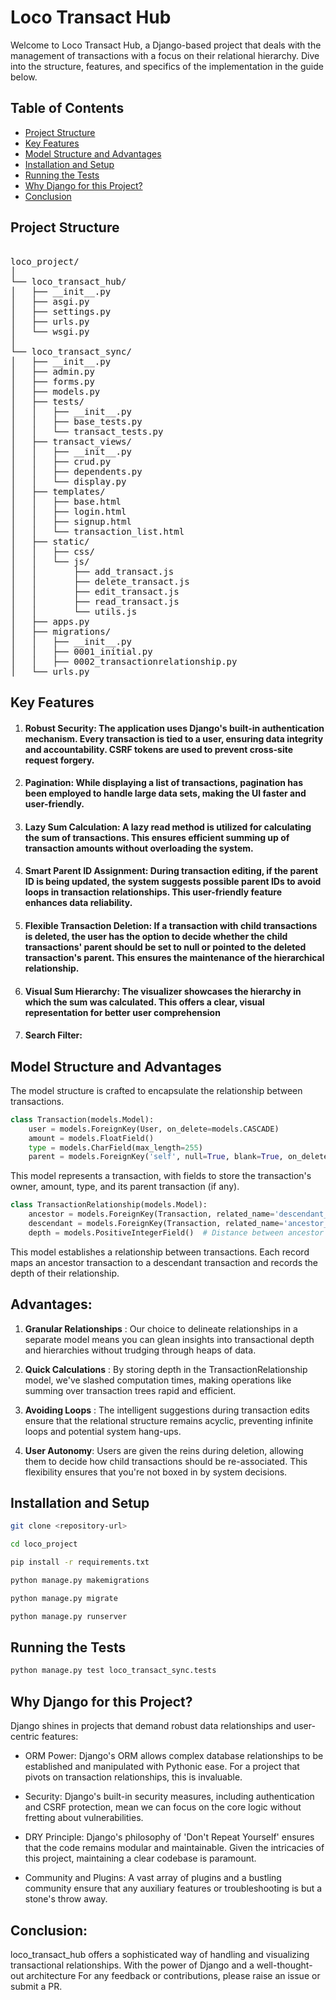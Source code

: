 # Loco Transact Hub

Welcome to Loco Transact Hub, a Django-based project that deals with the management of transactions with a focus on their relational hierarchy. Dive into the structure, features, and specifics of the implementation in the guide below.

## Table of Contents

- [Project Structure](#project-structure)
- [Key Features](#key-features)
- [Model Structure and Advantages](#model-structure-and-advantages)
- [Installation and Setup](#installation-and-setup)
- [Running the Tests](#running-the-tests)
- [Why Django for this Project?](#why-django-for-this-project)
- [Conclusion](#conclusion)



## Project Structure
<pre>

loco_project/
│
└── loco_transact_hub/
│   ├── __init__.py
│   ├── asgi.py
│   ├── settings.py
│   ├── urls.py
│   └── wsgi.py
│
└── loco_transact_sync/
│   ├── __init__.py
│   ├── admin.py
│   ├── forms.py
│   ├── models.py
│   ├── tests/
│   │   ├── __init__.py
│   │   ├── base_tests.py
│   │   └── transact_tests.py
│   ├── transact_views/
│   │   ├── __init__.py
│   │   ├── crud.py
│   │   ├── dependents.py
│   │   └── display.py
│   ├── templates/
│   │   ├── base.html
│   │   ├── login.html
│   │   ├── signup.html
│   │   └── transaction_list.html
│   ├── static/
│   │   ├── css/
│   │   └── js/
│   │       ├── add_transact.js
│   │       ├── delete_transact.js
│   │       ├── edit_transact.js
│   │       ├── read_transact.js
│   │       └── utils.js
│   ├── apps.py
│   ├── migrations/
│   │   ├── __init__.py
│   │   ├── 0001_initial.py
│   │   ├── 0002_transactionrelationship.py
│   └── urls.py
</pre>

## Key Features

1. #### **Robust Security**: The application uses Django's built-in authentication mechanism. Every transaction is tied to a user, ensuring data integrity and accountability. CSRF tokens are used to prevent cross-site request forgery.
2. #### **Pagination**: While displaying a list of transactions, pagination has been employed to handle large data sets, making the UI faster and user-friendly.
3. #### **Lazy Sum Calculation**: A lazy read method is utilized for calculating the sum of transactions. This ensures efficient summing up of transaction amounts without overloading the system.
4. #### **Smart Parent ID Assignment**: During transaction editing, if the parent ID is being updated, the system suggests possible parent IDs to avoid loops in transaction relationships. This user-friendly feature enhances data reliability.
5. #### **Flexible Transaction Deletion**: If a transaction with child transactions is deleted, the user has the option to decide whether the child transactions' parent should be set to null or pointed to the deleted transaction's parent. This ensures the maintenance of the hierarchical relationship.
6. #### **Visual Sum Hierarchy**: The visualizer showcases the hierarchy in which the sum was calculated. This offers a clear, visual representation for better user comprehension
7. #### **Search Filter**:

## Model Structure and Advantages

The model structure is crafted to encapsulate the relationship between transactions.

```python
class Transaction(models.Model):
    user = models.ForeignKey(User, on_delete=models.CASCADE)
    amount = models.FloatField()
    type = models.CharField(max_length=255)
    parent = models.ForeignKey('self', null=True, blank=True, on_delete=models.SET_NULL)
```
This model represents a transaction, with fields to store the transaction's owner, amount, type, and its parent transaction (if any).

```python
class TransactionRelationship(models.Model):
    ancestor = models.ForeignKey(Transaction, related_name='descendant_links', on_delete=models.CASCADE)
    descendant = models.ForeignKey(Transaction, related_name='ancestor_links', on_delete=models.CASCADE)
    depth = models.PositiveIntegerField()  # Distance between ancestor and descendant
```

This model establishes a relationship between transactions. Each record maps an ancestor transaction to a descendant transaction and records the depth of their relationship.

## Advantages:
1. **Granular Relationships** : Our choice to delineate relationships in a separate model means you can glean insights into transactional depth and hierarchies without trudging through heaps of data.

2. **Quick Calculations** : By storing depth in the TransactionRelationship model, we've slashed computation times, making operations like summing over transaction trees rapid and efficient.

3. **Avoiding Loops** : The intelligent suggestions during transaction edits ensure that the relational structure remains acyclic, preventing infinite loops and potential system hang-ups.

4. **User Autonomy**: Users are given the reins during deletion, allowing them to decide how child transactions should be re-associated. This flexibility ensures that you're not boxed in by system decisions.

## Installation and Setup

```bash
git clone <repository-url>

cd loco_project

pip install -r requirements.txt

python manage.py makemigrations

python manage.py migrate

python manage.py runserver
```


## Running the Tests
```bash
python manage.py test loco_transact_sync.tests
```

## Why Django for this Project?
Django shines in projects that demand robust data relationships and user-centric features:

-  ORM Power: Django's ORM allows complex database relationships to be established and manipulated with Pythonic ease. For a project that pivots on transaction relationships, this is invaluable.

-  Security: Django's built-in security measures, including authentication and CSRF protection, mean we can focus on the core logic without fretting about vulnerabilities.

-  DRY Principle: Django's philosophy of 'Don't Repeat Yourself' ensures that the code remains modular and maintainable. Given the intricacies of this project, maintaining a clear codebase is paramount.

-  Community and Plugins: A vast array of plugins and a bustling community ensure that any auxiliary features or troubleshooting is but a stone's throw away.

## Conclusion:
loco_transact_hub offers a sophisticated way of handling and visualizing transactional relationships. With the power of Django and a well-thought-out architecture
For any feedback or contributions, please raise an issue or submit a PR.
